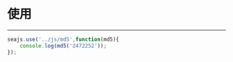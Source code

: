# 使用

---

````javascript
seajs.use('../js/md5',function(md5){
    console.log(md5('2472252'));
});
````
